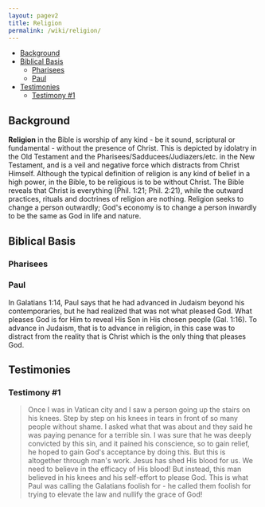 ```yaml
---
layout: pagev2
title: Religion
permalink: /wiki/religion/
---
```

- [Background](#background)
- [Biblical Basis](#biblical-basis)
  - [Pharisees](#pharisees)
  - [Paul](#paul)
- [Testimonies](#testimonies)
  - [Testimony #1](#testimony-1)

## Background

**Religion** in the Bible is worship of any kind - be it sound, scriptural or fundamental - without the presence of Christ. This is depicted by idolatry in the Old Testament and the Pharisees/Sadducees/Judiazers/etc. in the New Testament, and is a veil and negative force which distracts from Christ Himself. Although the typical definition of religion is any kind of belief in a high power, in the Bible, to be religious is to be without Christ. The Bible reveals that Christ is everything (Phil. 1:21; Phil. 2:21), while the outward practices, rituals and doctrines of religion are nothing. Religion seeks to change a person outwardly; God's economy is to change a person inwardly to be the same as God in life and nature.

## Biblical Basis

### Pharisees

### Paul

In Galatians 1:14, Paul says that he had advanced in Judaism beyond his contemporaries, but he had realized that was not what pleased God. What pleases God is for Him to reveal His Son in His chosen people (Gal. 1:16). To advance in Judaism, that is to advance in religion, in this case was to distract from the reality that is Christ which is the only thing that pleases God.

## Testimonies

### Testimony #1

>Once I was in Vatican city and I saw a person going up the stairs on his knees. Step by step on his knees in tears in front of so many people without shame. I asked what that was about and they said he was paying penance for a terrible sin. I was sure that he was deeply convicted by this sin, and it pained his conscience, so to gain relief, he hoped to gain God's acceptance by doing this. But this is altogether through man's work. Jesus has shed His blood for us. We need to believe in the efficacy of His blood! But instead, this man believed in his knees and his self-effort to please God. This is what Paul was calling the Galatians foolish for - he called them foolish for trying to elevate the law and nullify the grace of God!